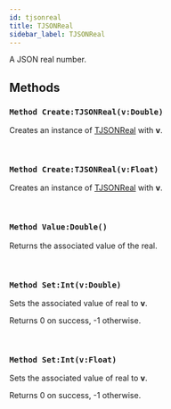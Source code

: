 ```yaml
---
id: tjsonreal
title: TJSONReal
sidebar_label: TJSONReal
---
```


A JSON real number.


## Methods

### `Method Create:TJSONReal(v:Double)`

Creates an instance of [TJSONReal](../../../text/text.json/tjsonreal) with <b>v</b>.

<br/>

### `Method Create:TJSONReal(v:Float)`

Creates an instance of [TJSONReal](../../../text/text.json/tjsonreal) with <b>v</b>.

<br/>

### `Method Value:Double()`

Returns the associated value of the real.

<br/>

### `Method Set:Int(v:Double)`

Sets the associated value of real to <b>v</b>.

Returns 0 on success, -1 otherwise.


<br/>

### `Method Set:Int(v:Float)`

Sets the associated value of real to <b>v</b>.

Returns 0 on success, -1 otherwise.


<br/>

